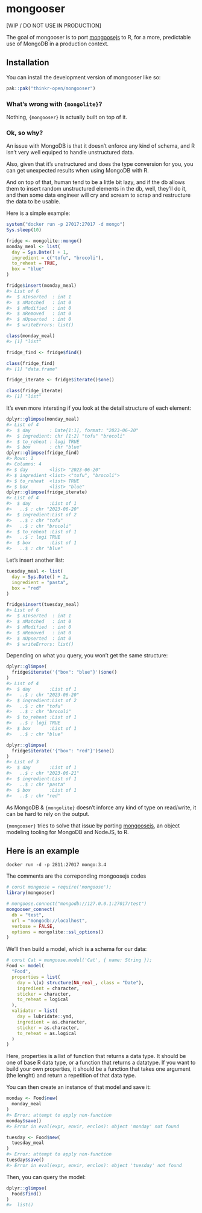 
<!-- README.md is generated from README.Rmd. Please edit that file -->

# mongooser

<!-- badges: start -->
<!-- badges: end -->

\[WIP / DO NOT USE IN PRODUCTION\]

The goal of mongooser is to port [mongoosejs](https://mongoosejs.com/)
to R, for a more, predictable use of MongoDB in a production context.

## Installation

You can install the development version of mongooser like so:

``` r
pak::pak("thinkr-open/mongooser")
```

### What’s wrong with `{mongolite}`?

Nothing, `{mongooser}` is actually built on top of it.

### Ok, so why?

An issue with MongoDB is that it doesn’t enforce any kind of schema, and
R isn’t very well equiped to handle unstructured data.

Also, given that it’s unstructured and does the type conversion for you,
you can get unexpected results when using MongoDB with R.

And on top of that, human tend to be a little bit lazy, and if the db
allows them to insert random unstructured elements in the db, well,
they’ll do it, and then some data engineer will cry and scream to scrap
and restructure the data to be usable.

Here is a simple example:

``` r
system("docker run -p 27017:27017 -d mongo")
Sys.sleep(10)
```

``` r
fridge <- mongolite::mongo()
monday_meal <- list(
  day = Sys.Date() + 1,
  ingredient = c("tofu", "brocoli"),
  to_reheat = TRUE,
  box = "blue"
)

fridge$insert(monday_meal)
#> List of 6
#>  $ nInserted  : int 1
#>  $ nMatched   : int 0
#>  $ nModified  : int 0
#>  $ nRemoved   : int 0
#>  $ nUpserted  : int 0
#>  $ writeErrors: list()
```

``` r
class(monday_meal)
#> [1] "list"

fridge_find <- fridge$find()

class(fridge_find)
#> [1] "data.frame"

fridge_iterate <- fridge$iterate()$one()

class(fridge_iterate)
#> [1] "list"
```

It’s even more intersting if you look at the detail structure of each
element:

``` r
dplyr::glimpse(monday_meal)
#> List of 4
#>  $ day       : Date[1:1], format: "2023-06-20"
#>  $ ingredient: chr [1:2] "tofu" "brocoli"
#>  $ to_reheat : logi TRUE
#>  $ box       : chr "blue"
dplyr::glimpse(fridge_find)
#> Rows: 1
#> Columns: 4
#> $ day        <list> "2023-06-20"
#> $ ingredient <list> <"tofu", "brocoli">
#> $ to_reheat  <list> TRUE
#> $ box        <list> "blue"
dplyr::glimpse(fridge_iterate)
#> List of 4
#>  $ day       :List of 1
#>   ..$ : chr "2023-06-20"
#>  $ ingredient:List of 2
#>   ..$ : chr "tofu"
#>   ..$ : chr "brocoli"
#>  $ to_reheat :List of 1
#>   ..$ : logi TRUE
#>  $ box       :List of 1
#>   ..$ : chr "blue"
```

Let’s insert another list:

``` r
tuesday_meal <- list(
  day = Sys.Date() + 2,
  ingredient = "pasta",
  box = "red"
)

fridge$insert(tuesday_meal)
#> List of 6
#>  $ nInserted  : int 1
#>  $ nMatched   : int 0
#>  $ nModified  : int 0
#>  $ nRemoved   : int 0
#>  $ nUpserted  : int 0
#>  $ writeErrors: list()
```

Depending on what you query, you won’t get the same structure:

``` r
dplyr::glimpse(
  fridge$iterate('{"box": "blue"}')$one()
)
#> List of 4
#>  $ day       :List of 1
#>   ..$ : chr "2023-06-20"
#>  $ ingredient:List of 2
#>   ..$ : chr "tofu"
#>   ..$ : chr "brocoli"
#>  $ to_reheat :List of 1
#>   ..$ : logi TRUE
#>  $ box       :List of 1
#>   ..$ : chr "blue"
```

``` r
dplyr::glimpse(
  fridge$iterate('{"box": "red"}')$one()
)
#> List of 3
#>  $ day       :List of 1
#>   ..$ : chr "2023-06-21"
#>  $ ingredient:List of 1
#>   ..$ : chr "pasta"
#>  $ box       :List of 1
#>   ..$ : chr "red"
```

As MongoDB & `{mongolite}` doesn’t inforce any kind of type on
read/write, it can be hard to rely on the output.

`{mongooser}` tries to solve that issue by porting
[mongoosejs](https://mongoosejs.com/), an object modeling tooling for
MongoDB and NodeJS, to R.

## Here is an example

    docker run -d -p 2811:27017 mongo:3.4

The comments are the correponding mongoosejs codes

``` r
# const mongoose = require('mongoose');
library(mongooser)

# mongoose.connect("mongodb://127.0.0.1:27017/test")
mongooser_connect(
  db = "test",
  url = "mongodb://localhost",
  verbose = FALSE,
  options = mongolite::ssl_options()
)
```

We’ll then build a model, which is a schema for our data:

``` r
# const Cat = mongoose.model('Cat', { name: String });
Food <- model(
  "Food",
  properties = list(
    day = \(x) structure(NA_real_, class = "Date"),
    ingredient = character,
    sticker = character,
    to_reheat = logical
  ),
  validator = list(
    day = lubridate::ymd,
    ingredient = as.character,
    sticker = as.character,
    to_reheat = as.logical
  )
)
```

Here, properties is a list of function that returns a data type. It
should be one of base R data type, or a function that returns a
datatype. If you want to build your own properties, it should be a
function that takes one argument (the lenght) and return a repetition of
that data type.

You can then create an instance of that model and save it:

``` r
monday <- Food$new(
  monday_meal
)
#> Error: attempt to apply non-function
monday$save()
#> Error in eval(expr, envir, enclos): object 'monday' not found

tuesday <- Food$new(
  tuesday_meal
)
#> Error: attempt to apply non-function
tuesday$save()
#> Error in eval(expr, envir, enclos): object 'tuesday' not found
```

Then, you can query the model:

``` r
dplyr::glimpse(
  Food$find()
)
#>  list()
```
